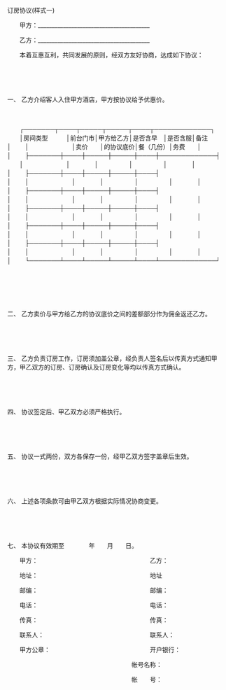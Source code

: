 



订房协议(样式一)



 

　　甲方：________________________________________ 

　　乙方：________________________________________　　

　　本着互惠互利，共同发展的原则，经双方友好协商，达成如下协议： 

　　

　　

一、
乙方介绍客人入住甲方酒店，甲方按协议给予优惠价。 

　　


　　┌───────┬────┬─────┬─────┬────┬─────────────┐
　　│房间类型　　　│前台门市│甲方给乙方│是否含早　│是否含服│备注　　　　　　　　　　　│
　　│　　　　　　　│卖价　　│的协议底价│餐（几份）│务费　　│　　　　　　　　　　　　　│
　　├───────┼────┼─────┼─────┼────┼─────────────┤
　　│　　　　　　　│　　　　│　　　　　│　　　　　│　　　　│　　　　　　　　　　　　　│
　　├───────┼────┼─────┼─────┼────┤　　　　　　　　　　　　　│
　　│　　　　　　　│　　　　│　　　　　│　　　　　│　　　　│　　　　　　　　　　　　　│
　　├───────┼────┼─────┼─────┼────┤　　　　　　　　　　　　　│
　　│　　　　　　　│　　　　│　　　　　│　　　　　│　　　　│　　　　　　　　　　　　　│
　　├───────┼────┼─────┼─────┼────┤　　　　　　　　　　　　　│
　　│　　　　　　　│　　　　│　　　　　│　　　　　│　　　　│　　　　　　　　　　　　　│
　　├───────┼────┼─────┼─────┼────┤　　　　　　　　　　　　　│
　　│　　　　　　　│　　　　│　　　　　│　　　　　│　　　　│　　　　　　　　　　　　　│
　　├───────┼────┼─────┼─────┼────┤　　　　　　　　　　　　　│
　　│　　　　　　　│　　　　│　　　　　│　　　　　│　　　　│　　　　　　　　　　　　　│
　　└───────┴────┴─────┴─────┴────┴─────────────┘
　　


　　

　　

二、
乙方卖价与甲方给乙方的协议底价之间的差额部分作为佣金返还乙方。 

　　

　　

三、
乙方负责订房工作，订房须加盖公章，经负责人签名后以传真方式通知甲方，甲乙双方的订房、订房确认及订房变化等均以传真方式确认。 

　　

　　

四、
协议签定后、甲乙双方必须严格执行。 

　　

　　

五、
协议一式两份，双方各保存一份，经甲乙双方签字盖章后生效。 

　　

　　

六、
上述各项条款可由甲乙双方根据实际情况协商变更。 

　　

　　

七、
本协议有效期至　　　　年　　月　　日。　　

　　甲方：　　　　　　　　　　　　　　　　　　 乙方：

　　地址：　　　　　　　　　　　　　　　　　　 地址

　　邮编：　　　　　　　　　　　　　　　　　　 邮编：

　　电话：　　　　　　　　　　　　　　　　　　 电话：

　　传真：　　　　　　　　　　　　　　　　　　 传真：

　　联系人：　　　　　　　　　　　　　　　　　 联系人：　　　　　　　　　　　　　　 

　　甲方公章：　　　　　　　　　　　　　　　　 开户银行：

　　　　　　　　　　　　　　　　　　　　 帐号名称：

　　　　　　　　　　　　　　　　　　　　 帐　　号：
